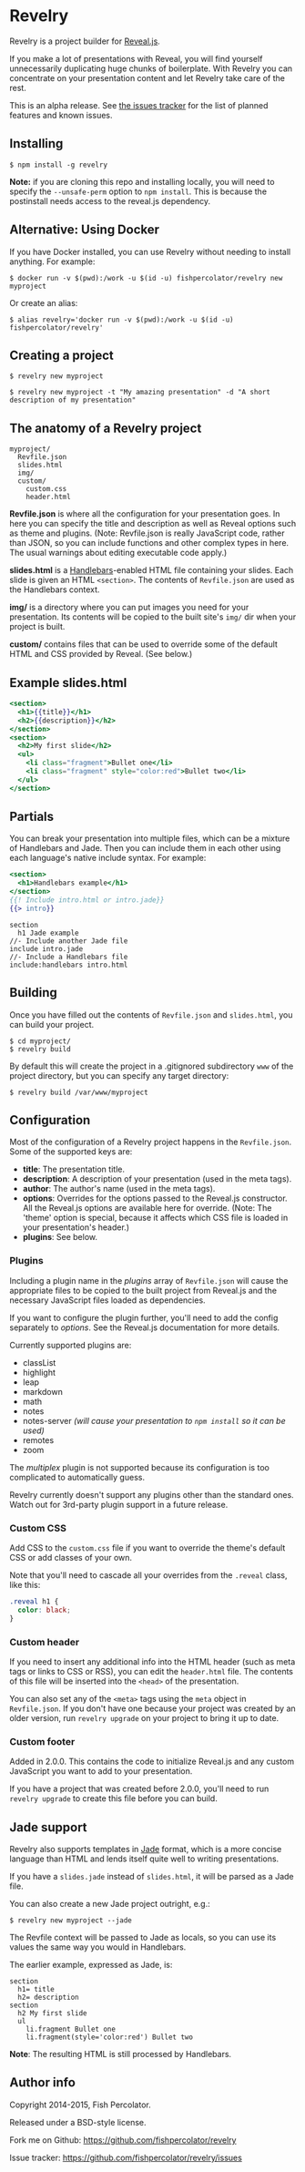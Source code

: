 # Revelry

Revelry is a project builder for
[Reveal.js](http://lab.hakim.se/reveal-js/).

If you make a lot of presentations with Reveal, you will find yourself
unnecessarily duplicating huge chunks of boilerplate. With Revelry
you can concentrate on your presentation content and let Revelry take
care of the rest.

This is an alpha release. See
[the issues tracker](https://github.com/pedantic-git/revelry/issues)
for the list of planned features and known issues.

## Installing

    $ npm install -g revelry

**Note:** if you are cloning this repo and installing locally, you will need to
specify the `--unsafe-perm` option to `npm install`. This is because the
postinstall needs access to the reveal.js dependency.

## Alternative: Using Docker

If you have Docker installed, you can use Revelry without needing to
install anything. For example:

    $ docker run -v $(pwd):/work -u $(id -u) fishpercolator/revelry new myproject

Or create an alias:

    $ alias revelry='docker run -v $(pwd):/work -u $(id -u) fishpercolator/revelry'

## Creating a project

    $ revelry new myproject

    $ revelry new myproject -t "My amazing presentation" -d "A short description of my presentation"

## The anatomy of a Revelry project

    myproject/
	  Revfile.json
	  slides.html
      img/
	  custom/
	    custom.css
		header.html

**Revfile.json** is where all the configuration for your presentation
  goes. In here you can specify the title and description as well as
  Reveal options such as theme and plugins. (Note: Revfile.json is
  really JavaScript code, rather than JSON, so you can include
  functions and other complex types in here. The usual warnings about
  editing executable code apply.)

**slides.html** is a [Handlebars](http://handlebarsjs.com/)-enabled
  HTML file containing your slides. Each slide is given an HTML
  `<section>`. The contents of `Revfile.json` are used as the
  Handlebars context.

**img/** is a directory where you can put images you need for your
  presentation. Its contents will be copied to the built site's `img/`
  dir when your project is built.

**custom/** contains files that can be used to override some of the
  default HTML and CSS provided by Reveal. (See below.)

## Example slides.html

```handlebars
<section>
  <h1>{{title}}</h1>
  <h2>{{description}}</h2>
</section>
<section>
  <h2>My first slide</h2>
  <ul>
    <li class="fragment">Bullet one</li>
	<li class="fragment" style="color:red">Bullet two</li>
  </ul>
</section>
```

## Partials

You can break your presentation into multiple files, which can be a mixture of
Handlebars and Jade. Then you can include them in each other using each
language's native include syntax. For example:

```handlebars
<section>
  <h1>Handlebars example</h1>
</section>
{{! Include intro.html or intro.jade}}
{{> intro}}
```

```jade
section
  h1 Jade example
//- Include another Jade file
include intro.jade
//- Include a Handlebars file
include:handlebars intro.html
```

## Building

Once you have filled out the contents of `Revfile.json` and `slides.html`,
you can build your project.

    $ cd myproject/
    $ revelry build

By default this will create the project in a .gitignored subdirectory
`www` of the project directory, but you can specify any target
directory:

    $ revelry build /var/www/myproject

## Configuration

Most of the configuration of a Revelry project happens in the
`Revfile.json`. Some of the supported keys are:

* **title**: The presentation title.
* **description**: A description of your presentation (used in the
  meta tags).
* **author**: The author's name (used in the meta tags).
* **options**: Overrides for the options passed to the Reveal.js
  constructor. All the Reveal.js options are available here for
  override. (Note: The 'theme' option is special, because it affects
  which CSS file is loaded in your presentation's header.)
* **plugins**: See below.

### Plugins

Including a plugin name in the *plugins* array of `Revfile.json` will
cause the appropriate files to be copied to the built project from
Reveal.js and the necessary JavaScript files loaded as dependencies.

If you want to configure the plugin further, you'll need to add the
config separately to *options*. See the Reveal.js documentation for
more details.

Currently supported plugins are:

* classList
* highlight
* leap
* markdown
* math
* notes
* notes-server *(will cause your presentation to `npm install` so it
  can be used)*
* remotes
* zoom

The *multiplex* plugin is not supported because its configuration is
too complicated to automatically guess.

Revelry currently doesn't support any plugins other than the standard
ones. Watch out for 3rd-party plugin support in a future release.

### Custom CSS

Add CSS to the `custom.css` file if you want to override the theme's
default CSS or add classes of your own.

Note that you'll need to cascade all your overrides from the `.reveal`
class, like this:

```css
.reveal h1 {
  color: black;
}
```

### Custom header

If you need to insert any additional info into the HTML header (such
as meta tags or links to CSS or RSS), you can edit the `header.html`
file. The contents of this file will be inserted into the
`<head>` of the presentation.

You can also set any of the `<meta>` tags using the `meta` object in
`Revfile.json`. If you don't have one because your project was created by an
older version, run `revelry upgrade` on your project to bring it up to date.

### Custom footer

Added in 2.0.0. This contains the code to initialize Reveal.js and any custom
JavaScript you want to add to your presentation.

If you have a project that was created before 2.0.0, you'll need to run
`revelry upgrade` to create this file before you can build.

## Jade support

Revelry also supports templates in [Jade](http://jade-lang.com/) format,
which is a more concise language than HTML and lends itself quite well
to writing presentations.

If you have a `slides.jade` instead of `slides.html`, it will be
parsed as a Jade file.

You can also create a new Jade project outright, e.g.:

    $ revelry new myproject --jade

The Revfile context will be passed to Jade as locals, so you can use its
values the same way you would in Handlebars.

The earlier example, expressed as Jade, is:

```jade
section
  h1= title
  h2= description
section
  h2 My first slide
  ul
    li.fragment Bullet one
    li.fragment(style='color:red') Bullet two
```

**Note**: The resulting HTML is still processed by Handlebars.

## Author info

Copyright 2014-2015, Fish Percolator.

Released under a BSD-style license.

Fork me on Github: <https://github.com/fishpercolator/revelry>

Issue tracker: <https://github.com/fishpercolator/revelry/issues>
